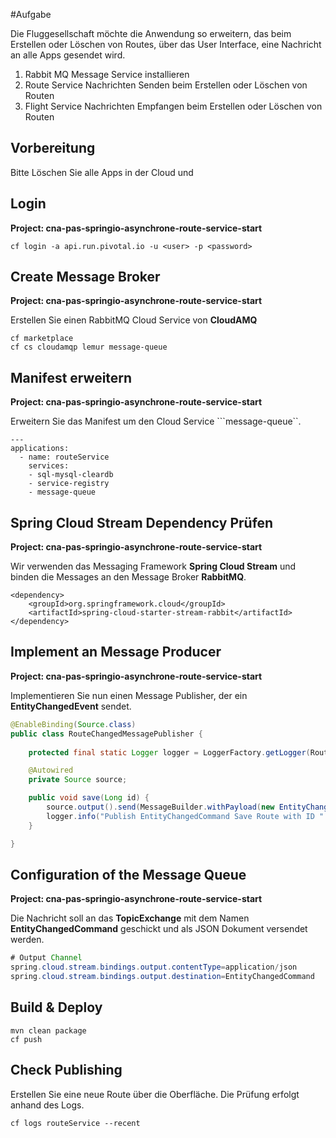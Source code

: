 #Aufgabe

Die Fluggesellschaft möchte die Anwendung so erweitern, das beim Erstellen oder Löschen von Routes,
über das User Interface, eine Nachricht an alle Apps gesendet wird. 

1. Rabbit MQ Message Service installieren 
2. Route Service Nachrichten Senden beim Erstellen oder Löschen von Routen 
3. Flight Service Nachrichten Empfangen beim Erstellen oder Löschen von Routen   

## Vorbereitung 
Bitte Löschen Sie alle Apps in der Cloud und 

## Login 
**Project: cna-pas-springio-asynchrone-route-service-start**

```
cf login -a api.run.pivotal.io -u <user> -p <password> 

```

## Create Message Broker  
**Project: cna-pas-springio-asynchrone-route-service-start**

Erstellen Sie einen RabbitMQ Cloud Service von **CloudAMQ**

```
cf marketplace 
cf cs cloudamqp lemur message-queue 
```

## Manifest erweitern 
**Project: cna-pas-springio-asynchrone-route-service-start**

Erweitern Sie das Manifest um den Cloud Service ```message-queue``. 

```
---
applications:
  - name: routeService 
    services:
    - sql-mysql-cleardb
    - service-registry
    - message-queue

```


## Spring Cloud Stream Dependency Prüfen 
**Project: cna-pas-springio-asynchrone-route-service-start**

Wir verwenden das Messaging Framework **Spring Cloud Stream** und binden die Messages an den Message Broker **RabbitMQ**. 

```
<dependency>
	<groupId>org.springframework.cloud</groupId>
	<artifactId>spring-cloud-starter-stream-rabbit</artifactId>
</dependency>

```

## Implement an Message Producer
**Project: cna-pas-springio-asynchrone-route-service-start**

Implementieren Sie nun einen Message Publisher, der ein **EntityChangedEvent** sendet. 

```java
@EnableBinding(Source.class)
public class RouteChangedMessagePublisher {
	
	protected final static Logger logger = LoggerFactory.getLogger(RouteChangedMessagePublisher.class);

	@Autowired
	private Source source;

	public void save(Long id) {
		source.output().send(MessageBuilder.withPayload(new EntityChangedCommand(id, "Route", "Create")).build());
		logger.info("Publish EntityChangedCommand Save Route with ID " + id);
	}

}

```

## Configuration of the Message Queue 
**Project: cna-pas-springio-asynchrone-route-service-start**

Die Nachricht soll an das **TopicExchange** mit dem Namen **EntityChangedCommand** geschickt 
und als JSON Dokument versendet werden.  

```java
# Output Channel 
spring.cloud.stream.bindings.output.contentType=application/json
spring.cloud.stream.bindings.output.destination=EntityChangedCommand
```

## Build & Deploy 

```
mvn clean package
cf push 

```

## Check Publishing  
Erstellen Sie eine neue Route über die Oberfläche. Die Prüfung erfolgt anhand des Logs. 

 
```
cf logs routeService --recent 

```





